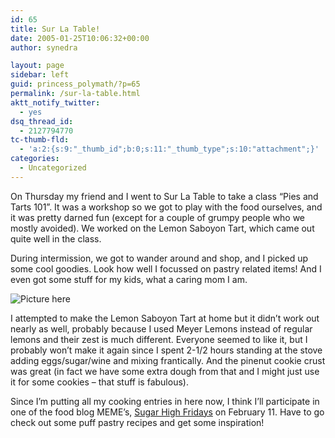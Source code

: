 ```yaml
---
id: 65
title: Sur La Table!
date: 2005-01-25T10:06:32+00:00
author: synedra

layout: page
sidebar: left
guid: princess_polymath/?p=65
permalink: /sur-la-table.html
aktt_notify_twitter:
  - yes
dsq_thread_id:
  - 2127794770
tc-thumb-fld:
  - 'a:2:{s:9:"_thumb_id";b:0;s:11:"_thumb_type";s:10:"attachment";}'
categories:
  - Uncategorized
---
```

On Thursday my friend and I went to Sur La Table to take a class &#8220;Pies and Tarts 101&#8221;. It was a workshop so we got to play with the food ourselves, and it was pretty darned fun (except for a couple of grumpy people who we mostly avoided). We worked on the Lemon Saboyon Tart, which came out quite well in the class.
  
During intermission, we got to wander around and shop, and I picked up some cool goodies. Look how well I focussed on pastry related items! And I even got some stuff for my kids, what a caring mom I am.
  
![Picture here](http://cook.domestigirl.com/images/surla.jpg)
  
I attempted to make the Lemon Saboyon Tart at home but it didn&#8217;t work out nearly as well, probably because I used Meyer Lemons instead of regular lemons and their zest is much different. Everyone seemed to like it, but I probably won&#8217;t make it again since I spent 2-1/2 hours standing at the stove adding eggs/sugar/wine and mixing frantically. And the pinenut cookie crust was great (in fact we have some extra dough from that and I might just use it for some cookies &#8211; that stuff is fabulous).
  
Since I&#8217;m putting all my cooking entries in here now, I think I&#8217;ll participate in one of the food blog MEME&#8217;s, [Sugar High Fridays](http://www.alacuisine.org/alacuisine/2005/01/announcing_suga.html) on February 11. Have to go check out some puff pastry recipes and get some inspiration!